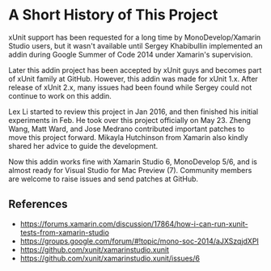 A Short History of This Project
===============================

xUnit support has been requested for a long time by MonoDevelop/Xamarin Studio users, but it wasn't available until Sergey Khabibullin implemented an addin
during Google Summer of Code 2014 under Xamarin's supervision.

Later this addin project has been accepted by xUnit guys and becomes part of xUnit family at GitHub. However, this addin was made for xUnit 1.x. After release 
of xUnit 2.x, many issues had been found while Sergey could not continue to work on this addin.

Lex Li started to review this project in Jan 2016, and then finished his initial experiments in Feb. He took over this project officially on May 23. Zheng Wang, 
Matt Ward, and Jose Medrano contributed important patches to move this project forward. Mikayla Hutchinson from Xamarin also kindly shared her advice to guide 
the development.

Now this addin works fine with Xamarin Studio 6, MonoDevelop 5/6, and is almost ready for Visual Studio for Mac Preview (7). Community members are welcome to raise 
issues and send patches at GitHub.

References
----------
* https://forums.xamarin.com/discussion/17864/how-i-can-run-xunit-tests-from-xamarin-studio
* https://groups.google.com/forum/#!topic/mono-soc-2014/aJXSzqjdXPI
* https://github.com/xunit/xamarinstudio.xunit
* https://github.com/xunit/xamarinstudio.xunit/issues/6
